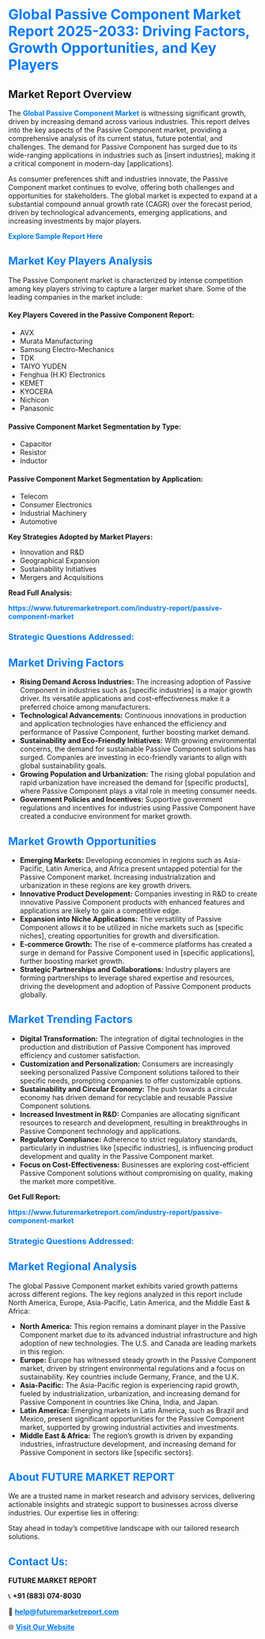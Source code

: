 <h1 style="color: #007BFF;">Global Passive Component Market Report 2025-2033: Driving Factors, Growth Opportunities, and Key Players</h1>

<section id="overview">
<h2>Market Report Overview</h2>
<p>The <a href="https://www.futuremarketreport.com/industry-report/passive-component-market" style="color: #007BFF; text-decoration: none;"><strong>Global Passive Component Market</strong></a> is witnessing significant growth, driven by increasing demand across various industries. This report delves into the key aspects of the Passive Component market, providing a comprehensive analysis of its current status, future potential, and challenges. The demand for Passive Component has surged due to its wide-ranging applications in industries such as [insert industries], making it a critical component in modern-day [applications].</p>
<p>As consumer preferences shift and industries innovate, the Passive Component market continues to evolve, offering both challenges and opportunities for stakeholders. The global market is expected to expand at a substantial compound annual growth rate (CAGR) over the forecast period, driven by technological advancements, emerging applications, and increasing investments by major players.</p>
</section>

<section id="overview">
<p><a href="https://www.futuremarketreport.com/request-sample/reportId=50887" style="color: #007BFF; text-decoration: none;"><strong>Explore Sample Report Here</strong></a></p>
</section>

<section id="key-players">
<h2 style="color: #007BFF;">Market Key Players Analysis</h2>
<p>The Passive Component market is characterized by intense competition among key players striving to capture a larger market share. Some of the leading companies in the market include:</p>
<h4>Key Players Covered in the Passive Component Report:</h4>
<ul><li>AVX</li><li>Murata Manufacturing</li><li>Samsung Electro-Mechanics</li><li>TDK</li><li>TAIYO YUDEN</li><li>Fenghua (H.K) Electronics</li><li>KEMET</li><li>KYOCERA</li><li>Nichicon</li><li>Panasonic</li></ul>
<h4>Passive Component Market Segmentation by Type:</h4>
<ul><li>Capacitor</li><li>Resistor</li><li>Inductor</li></ul>

<h4>Passive Component Market Segmentation by Application:</h4>
<ul><li>Telecom</li><li>Consumer Electronics</li><li>Industrial Machinery</li><li>Automotive</li></ul>
<p><strong>Key Strategies Adopted by Market Players:</strong></p>
<ul>
<li>Innovation and R&D</li>
<li>Geographical Expansion</li>
<li>Sustainability Initiatives</li>
<li>Mergers and Acquisitions</li>
</ul>
</section>

<section>
<p><strong>Read Full Analysis: </strong></p><a href="https://www.futuremarketreport.com/industry-report/passive-component-market" style="color: #007BFF; text-decoration: none;"><strong>https://www.futuremarketreport.com/industry-report/passive-component-market</strong></a>
<h3 style="color: #007BFF;">Strategic Questions Addressed:</h3>
</section>

<section id="driving-factors">
<h2 style="color: #007BFF;">Market Driving Factors</h2>
<ul>
<li><strong>Rising Demand Across Industries:</strong> The increasing adoption of Passive Component in industries such as [specific industries] is a major growth driver. Its versatile applications and cost-effectiveness make it a preferred choice among manufacturers.</li>
<li><strong>Technological Advancements:</strong> Continuous innovations in production and application technologies have enhanced the efficiency and performance of Passive Component, further boosting market demand.</li>
<li><strong>Sustainability and Eco-Friendly Initiatives:</strong> With growing environmental concerns, the demand for sustainable Passive Component solutions has surged. Companies are investing in eco-friendly variants to align with global sustainability goals.</li>
<li><strong>Growing Population and Urbanization:</strong> The rising global population and rapid urbanization have increased the demand for [specific products], where Passive Component plays a vital role in meeting consumer needs.</li>
<li><strong>Government Policies and Incentives:</strong> Supportive government regulations and incentives for industries using Passive Component have created a conducive environment for market growth.</li>
</ul>
</section>

<section id="growth-opportunities">
<h2 style="color: #007BFF;">Market Growth Opportunities</h2>
<ul>
<li><strong>Emerging Markets:</strong> Developing economies in regions such as Asia-Pacific, Latin America, and Africa present untapped potential for the Passive Component market. Increasing industrialization and urbanization in these regions are key growth drivers.</li>
<li><strong>Innovative Product Development:</strong> Companies investing in R&D to create innovative Passive Component products with enhanced features and applications are likely to gain a competitive edge.</li>
<li><strong>Expansion into Niche Applications:</strong> The versatility of Passive Component allows it to be utilized in niche markets such as [specific niches], creating opportunities for growth and diversification.</li>
<li><strong>E-commerce Growth:</strong> The rise of e-commerce platforms has created a surge in demand for Passive Component used in [specific applications], further boosting market growth.</li>
<li><strong>Strategic Partnerships and Collaborations:</strong> Industry players are forming partnerships to leverage shared expertise and resources, driving the development and adoption of Passive Component products globally.</li>
</ul>
</section>

<section id="trending-factors">
<h2 style="color: #007BFF;">Market Trending Factors</h2>
<ul>
<li><strong>Digital Transformation:</strong> The integration of digital technologies in the production and distribution of Passive Component has improved efficiency and customer satisfaction.</li>
<li><strong>Customization and Personalization:</strong> Consumers are increasingly seeking personalized Passive Component solutions tailored to their specific needs, prompting companies to offer customizable options.</li>
<li><strong>Sustainability and Circular Economy:</strong> The push towards a circular economy has driven demand for recyclable and reusable Passive Component solutions.</li>
<li><strong>Increased Investment in R&D:</strong> Companies are allocating significant resources to research and development, resulting in breakthroughs in Passive Component technology and applications.</li>
<li><strong>Regulatory Compliance:</strong> Adherence to strict regulatory standards, particularly in industries like [specific industries], is influencing product development and quality in the Passive Component market.</li>
<li><strong>Focus on Cost-Effectiveness:</strong> Businesses are exploring cost-efficient Passive Component solutions without compromising on quality, making the market more competitive.</li>
</ul>
</section>

<section>
<p><strong>Get Full Report: </strong></p><a href="https://www.futuremarketreport.com/industry-report/passive-component-market" style="color: #007BFF; text-decoration: none;"><strong>https://www.futuremarketreport.com/industry-report/passive-component-market</strong></a>
<h3 style="color: #007BFF;">Strategic Questions Addressed:</h3>
</section>


<section id="regional-analysis">
<h2 style="color: #007BFF;">Market Regional Analysis</h2>
<p>The global Passive Component market exhibits varied growth patterns across different regions. The key regions analyzed in this report include North America, Europe, Asia-Pacific, Latin America, and the Middle East & Africa:</p>
<ul>
<li><strong>North America:</strong> This region remains a dominant player in the Passive Component market due to its advanced industrial infrastructure and high adoption of new technologies. The U.S. and Canada are leading markets in this region.</li>
<li><strong>Europe:</strong> Europe has witnessed steady growth in the Passive Component market, driven by stringent environmental regulations and a focus on sustainability. Key countries include Germany, France, and the U.K.</li>
<li><strong>Asia-Pacific:</strong> The Asia-Pacific region is experiencing rapid growth, fueled by industrialization, urbanization, and increasing demand for Passive Component in countries like China, India, and Japan.</li>
<li><strong>Latin America:</strong> Emerging markets in Latin America, such as Brazil and Mexico, present significant opportunities for the Passive Component market, supported by growing industrial activities and investments.</li>
<li><strong>Middle East & Africa:</strong> The region’s growth is driven by expanding industries, infrastructure development, and increasing demand for Passive Component in sectors like [specific sectors].</li>
</ul>
</section>

<footer>
<h2 style="color: #007BFF;">About FUTURE MARKET REPORT</h2>
<p>We are a trusted name in market research and advisory services, delivering actionable insights and strategic support to businesses across diverse industries. Our expertise lies in offering:</p>

<p>Stay ahead in today’s competitive landscape with our tailored research solutions.</p>

<h2 style="color: #007BFF;">Contact Us:</h2>
<p><strong>FUTURE MARKET REPORT</strong></p>
<p>📞 <strong>+91 (883) 074-8030</strong></p>
<p>📧 <strong><a href="mailto:help@futuremarketreport.com" style="color: #007BFF;">help@futuremarketreport.com</a></strong></p>
<p>🌐 <strong><a href="https://www.futuremarketreport.com/" style="color: #007BFF;">Visit Our Website</a></strong></p>
</footer>